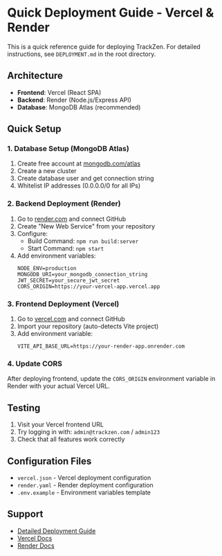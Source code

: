 # Quick Deployment Guide - Vercel & Render

This is a quick reference guide for deploying TrackZen. For detailed instructions, see `DEPLOYMENT.md` in the root directory.

## Architecture

- **Frontend**: Vercel (React SPA)
- **Backend**: Render (Node.js/Express API)
- **Database**: MongoDB Atlas (recommended)

## Quick Setup

### 1. Database Setup (MongoDB Atlas)

1. Create free account at [mongodb.com/atlas](https://www.mongodb.com/atlas)
2. Create a new cluster
3. Create database user and get connection string
4. Whitelist IP addresses (0.0.0.0/0 for all IPs)

### 2. Backend Deployment (Render)

1. Go to [render.com](https://render.com) and connect GitHub
2. Create "New Web Service" from your repository
3. Configure:
   - Build Command: `npm run build:server`
   - Start Command: `npm start`
4. Add environment variables:
   ```
   NODE_ENV=production
   MONGODB_URI=your_mongodb_connection_string
   JWT_SECRET=your_secure_jwt_secret
   CORS_ORIGIN=https://your-vercel-app.vercel.app
   ```

### 3. Frontend Deployment (Vercel)

1. Go to [vercel.com](https://vercel.com) and connect GitHub
2. Import your repository (auto-detects Vite project)
3. Add environment variable:
   ```
   VITE_API_BASE_URL=https://your-render-app.onrender.com
   ```

### 4. Update CORS

After deploying frontend, update the `CORS_ORIGIN` environment variable in Render with your actual Vercel URL.

## Testing

1. Visit your Vercel frontend URL
2. Try logging in with: `admin@trackzen.com` / `admin123`
3. Check that all features work correctly

## Configuration Files

- `vercel.json` - Vercel deployment configuration
- `render.yaml` - Render deployment configuration
- `.env.example` - Environment variables template

## Support

- [Detailed Deployment Guide](../DEPLOYMENT.md)
- [Vercel Docs](https://vercel.com/docs)
- [Render Docs](https://render.com/docs)
